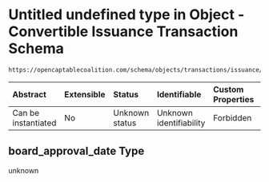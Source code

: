 # Untitled undefined type in Object - Convertible Issuance Transaction Schema

```txt
https://opencaptablecoalition.com/schema/objects/transactions/issuance/convertible_issuance#/properties/board_approval_date
```



| Abstract            | Extensible | Status         | Identifiable            | Custom Properties | Additional Properties | Access Restrictions | Defined In                                                                                                                            |
| :------------------ | :--------- | :------------- | :---------------------- | :---------------- | :-------------------- | :------------------ | :------------------------------------------------------------------------------------------------------------------------------------ |
| Can be instantiated | No         | Unknown status | Unknown identifiability | Forbidden         | Allowed               | none                | [ConvertibleIssuance.schema.json*](../../schema/objects/transactions/issuance/ConvertibleIssuance.schema.json "open original schema") |

## board_approval_date Type

unknown

